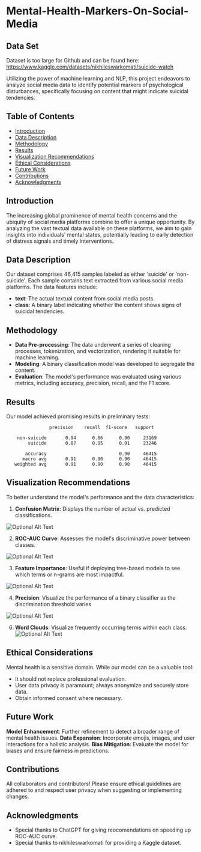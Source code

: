 # Mental-Health-Markers-On-Social-Media

## Data Set
Dataset is too large for Github and can be found here:  https://www.kaggle.com/datasets/nikhileswarkomati/suicide-watch

Utilizing the power of machine learning and NLP, this project endeavors to analyze social media data to identify potential markers of psychological disturbances, specifically focusing on content that might indicate suicidal tendencies.

## Table of Contents
- [Introduction](#introduction)
- [Data Description](#data-description)
- [Methodology](#methodology)
- [Results](#results)
- [Visualization Recommendations](#visualization-recommendations)
- [Ethical Considerations](#ethical-considerations)
- [Future Work](#future-work)
- [Contributions](#contributions)
- [Acknowledgments](#acknowledgments)

## Introduction
The increasing global prominence of mental health concerns and the ubiquity of social media platforms combine to offer a unique opportunity. By analyzing the vast textual data available on these platforms, we aim to gain insights into individuals' mental states, potentially leading to early detection of distress signals and timely interventions.

## Data Description
Our dataset comprises 46,415 samples labeled as either 'suicide' or 'non-suicide'. Each sample contains text extracted from various social media platforms. The data features include:

- **text**: The actual textual content from social media posts.
- **class**: A binary label indicating whether the content shows signs of suicidal tendencies.

## Methodology
- **Data Pre-processing**: The data underwent a series of cleaning processes, tokenization, and vectorization, rendering it suitable for machine learning.
- **Modeling**: A binary classification model was developed to segregate the content.
- **Evaluation**: The model's performance was evaluated using various metrics, including accuracy, precision, recall, and the F1 score.
## Results
Our model achieved promising results in preliminary tests:

```
                precision    recall  f1-score   support

    non-suicide       0.94      0.86      0.90     23169
        suicide       0.87      0.95      0.91     23246

       accuracy                           0.90     46415
      macro avg       0.91      0.90      0.90     46415
   weighted avg       0.91      0.90      0.90     46415
```

## Visualization Recommendations
To better understand the model's performance and the data characteristics:


1. **Confusion Matrix**: Displays the number of actual vs. predicted classifications.

![Optional Alt Text](matrix.png)


2. **ROC-AUC Curve**: Assesses the model's discriminative power between classes.

![Optional Alt Text](RocCurve.png)


3. **Feature Importance**: Useful if deploying tree-based models to see which terms or n-grams are most impactful.

![Optional Alt Text](Distrobution.png)

4. **Precision**: Visualize the performance of a binary classifier as the discrimination threshold varies

![Optional Alt Text](precisioncurve.png) 
  
6. **Word Clouds**: Visualize frequently occurring terms within each class.
![Optional Alt Text](wordcloud.png)


 ## Ethical Considerations

 Mental health is a sensitive domain. While our model can be a valuable tool:

- It should not replace professional evaluation.
- User data privacy is paramount; always anonymize and securely store data.
- Obtain informed consent where necessary.

## Future Work
**Model Enhancement**: Further refinement to detect a broader range of mental health issues.
**Data Expansion**: Incorporate emojis, images, and user interactions for a holistic analysis.
**Bias Mitigation**: Evaluate the model for biases and ensure fairness in predictions.

## Contributions
All collaborators and contributors! Please ensure ethical guidelines are adhered to and respect user privacy when suggesting or implementing changes.

## Acknowledgments
- Special thanks to ChatGPT for giving reocomendations on speeding up ROC-AUC curve.
- Special thanks to nikhileswarkomati for providing a Kaggle dataset.
